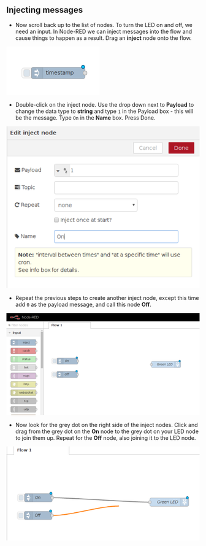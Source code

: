 ## Injecting messages

- Now scroll back up to the list of nodes. To turn the LED on and off, we need an input. In Node-RED we can inject messages into the flow and cause things to happen as a result. Drag an **inject** node onto the flow.

 ![Inject node](images/inject-node.png)

- Double-click on the inject node. Use the drop down next to **Payload** to change the data type to **string** and type `1` in the Payload box - this will be the message. Type `On` in the **Name** box. Press Done.

 ![Edit inject node](images/edit-inject.png)

- Repeat the previous steps to create another inject node, except this time add `0` as the payload message, and call this node **Off**.

 ![Create two inject nodes](images/add-2-nodes.png)

- Now look for the grey dot on the right side of the inject nodes. Click and drag from the grey dot on the **On** node to the grey dot on your LED node to join them up. Repeat for the **Off** node, also joining it to the LED node.

 ![Join nodes together](images/join-nodes.png)

